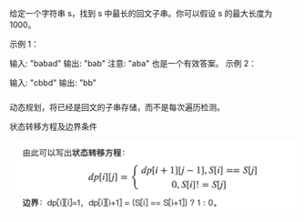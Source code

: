 给定一个字符串 s，找到 s 中最长的回文子串。你可以假设 s 的最大长度为 1000。

示例 1：

输入: "babad"
输出: "bab"
注意: "aba" 也是一个有效答案。
示例 2：

输入: "cbbd"
输出: "bb"

###
动态规划，将已经是回文的子串存储，而不是每次遍历检测。

状态转移方程及边界条件


![avatar](https://github.com/Zhangxu0501/LeetCode/blob/master/src/image/5C581660-A6CB-4429-B78E-DDC9CFA3B021.png?raw=true)
